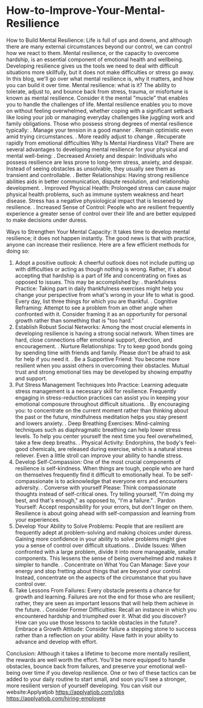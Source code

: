 # How-to-Improve-Your-Mental-Resilience
How to Build Mental Resilience: 
Life is full of ups and downs, and although there are many external circumstances beyond our control, we can control how we react to them. Mental resilience, or the capacity to overcome hardship, is an essential component of emotional health and wellbeing. Developing resilience gives us the tools we need to deal with difficult situations more skillfully, but it does not make difficulties or stress go away. In this blog, we'll go over what mental resilience is, why it matters, and how you can build it over time.
Mental resilience: what is it?
The ability to tolerate, adjust to, and bounce back from stress, trauma, or misfortune is known as mental resilience. Consider it the mental "muscle" that enables you to handle the challenges of life. Mental resilience enables you to move on without feeling overwhelmed, whether coping with a significant setback like losing your job or managing everyday challenges like juggling work and family obligations.
Those who possess strong degrees of mental resilience typically:
. Manage your tension in a good manner
. Remain optimistic even amid trying circumstances.
. More readily adjust to change
. Recuperate rapidly from emotional difficulties
Why Is Mental Hardiness Vital?
There are several advantages to developing mental resilience for your physical and mental well-being:
. Decreased Anxiety and despair: Individuals who possess resilience are less prone to long-term stress, anxiety, and despair. Instead of seeing obstacles as unsolvable, they usually see them as transient and controllable.
. Better Relationships: Having strong resilience abilities aids in better communication, dispute resolution, and relationship development.
. Improved Physical Health: Prolonged stress can cause major physical health problems, such as immune system weakness and heart disease. Stress has a negative physiological impact that is lessened by resilience.
. Increased Sense of Control: People who are resilient frequently experience a greater sense of control over their life and are better equipped to make decisions under duress.

Ways to Strengthen Your Mental Capacity:
It takes time to develop mental resilience; it does not happen instantly. The good news is that with practice, anyone can increase their resilience. Here are a few efficient methods for doing so:
1. Adopt a positive outlook:
A cheerful outlook does not include putting up with difficulties or acting as though nothing is wrong. Rather, it's about accepting that hardship is a part of life and concentrating on fixes as opposed to issues. This may be accomplished by:
. thankfulness Practice: Taking part in daily thankfulness exercises might help you change your perspective from what's wrong in your life to what is good. Every day, list three things for which you are thankful.
. Cognitive Reframing: Attempt to see a problem from an other angle when confronted with it. Consider framing it as an opportunity for personal growth rather than something that is "too hard."
2. Establish Robust Social Networks:
Among the most crucial elements in developing resilience is having a strong social network. When times are hard, close connections offer emotional support, direction, and encouragement.
. Nurture Relationships: Try to keep good bonds going by spending time with friends and family. Please don't be afraid to ask for help if you need it.
. Be a Supportive Friend: You become more resilient when you assist others in overcoming their obstacles. Mutual trust and strong emotional ties may be developed by showing empathy and support.
3. Put Stress Management Techniques Into Practice:
Learning adequate stress management is a necessary skill for resilience. Frequently engaging in stress-reduction practices can assist you in keeping your emotional composure throughout difficult situations.
. By encouraging you: to concentrate on the current moment rather than thinking about the past or the future, mindfulness meditation helps you stay present and lowers anxiety.
. Deep Breathing Exercises: Mind-calming techniques such as diaphragmatic breathing can help lower stress levels. To help you center yourself the next time you feel overwhelmed, take a few deep breaths.
. Physical Activity: Endorphins, the body's feel-good chemicals, are released during exercise, which is a natural stress reliever. Even a little stroll can improve your ability to handle stress.
4. Develop Self-Compassion:
One of the most crucial components of resilience is self-kindness. When things are tough, people who are hard on themselves frequently find it difficult to emotionally heal. To be self-compassionate is to acknowledge that everyone errs and encounters adversity.
. Converse with yourself Please: Think compassionate thoughts instead of self-critical ones. Try telling yourself, "I'm doing my best, and that's enough," as opposed to, "I'm a failure."
. Pardon Yourself: Accept responsibility for your errors, but don't linger on them. Resilience is about going ahead with self-compassion and learning from your experiences.
5. Develop Your Ability to Solve Problems:
People that are resilient are frequently adept at problem-solving and making choices under duress. Gaining more confidence in your ability to solve problems might give you a sense of control over difficult situations.
. Divide Issues: When confronted with a large problem, divide it into more manageable, smaller components. This lessens the sense of being overwhelmed and makes it simpler to handle.
. Concentrate on What You Can Manage: Save your energy and stop fretting about things that are beyond your control. Instead, concentrate on the aspects of the circumstance that you have control over.
6. Take Lessons From Failures:
Every obstacle presents a chance for growth and learning. Failures are not the end for those who are resilient; rather, they are seen as important lessons that will help them achieve in the future.
. Consider Former Difficulties: Recall an instance in which you encountered hardship and triumphed over it. What did you discover? How can you use those lessons to tackle obstacles in the future?
. Embrace a Growth Attitude: Consider failure a stepping stone to success rather than a reflection on your ability. Have faith in your ability to advance and develop with effort.

Conclusion:
Although it takes a lifetime to become more mentally resilient, the rewards are well worth the effort. You'll be more equipped to handle obstacles, bounce back from failures, and preserve your emotional well-being over time if you develop resilience. One or two of these tactics can be added to your daily routine to start small, and soon you'll see a stronger, more resilient version of yourself developing.
You can visit our website:Applyatjob
https://applyatjob.com/jobs
https://applyatjob.com/hiring-employee
